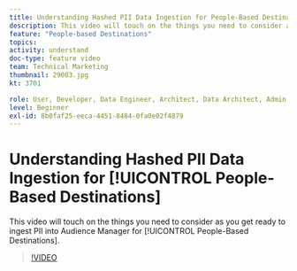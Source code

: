 ```yaml
---
title: Understanding Hashed PII Data Ingestion for People-Based Destinations
description: This video will touch on the things you need to consider as you get ready to ingest PII into Audience Manager for People-Based Destinations.
feature: "People-based Destinations"
topics: 
activity: understand
doc-type: feature video
team: Technical Marketing
thumbnail: 29003.jpg
kt: 3701

role: User, Developer, Data Engineer, Architect, Data Architect, Admin, Leader
level: Beginner
exl-id: 8b0faf25-eeca-4451-8484-0fa0e02f4879
---
```

# Understanding Hashed PII Data Ingestion for [!UICONTROL People-Based Destinations]

This video will touch on the things you need to consider as you get ready to ingest PII into Audience Manager for [!UICONTROL People-Based Destinations].

>[!VIDEO](https://video.tv.adobe.com/v/29003/?quality=12)
